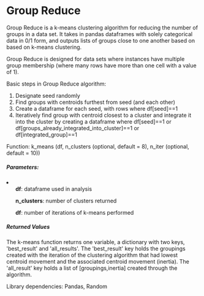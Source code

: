 <h1> Group Reduce</h1>
<p>Group Reduce is a k-means clustering algorithm for reducing the number of groups in a data set. It takes in pandas dataframes with solely categorical data in 0/1 form, and outputs lists of groups close to one another based on based on k-means clustering.</p>

<p>Group Reduce is designed for data sets where instances have multiple group membership (where many rows have more than one cell with a value of 1).</p>

<p>Basic steps in Group Reduce algorithm:</p>
<ol>
<li>Designate seed randomly</li>
<li>Find groups with centroids furthest from seed (and each other)</li>
<li>Create a dataframe for each seed, with rows where df[seed]==1</li>
<li>Iteratively find group with centroid closest to a cluster and integrate it into the cluster by creating a dataframe where df[seed]==1 or df[groups_already_integrated_into_cluster]==1 or df[integrated_group]==1</li>
</ol>

<p>Function: k_means (df, n_clusters (optional, default = 8), n_iter (optional, default = 10))

<h5>Parameters:</h5>
<li>
<ul><strong>df</strong>: dataframe used in analysis</ul>
<ul><strong>n_clusters</strong>: number of clusters returned</ul>
<ul><strong>df</strong>: number of iterations of k-means performed</ul>
</li>

<h5>Returned Values</h5>
<p>The k-means function returns one variable, a dictionary with two keys, 'best_result' and 'all_results'. The 'best_result' key holds the groupings created with the iteration of the clustering algorithm that had lowest centroid movement and the associated centroid movement (inertia). The 'all_result' key holds a list of [groupings,inertia] created through the algorithm.</p>

<p>Library dependencies: Pandas, Random</p>

